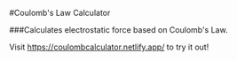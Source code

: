 #Coulomb's Law Calculator

###Calculates electrostatic force based on Coulomb's Law.

Visit https://coulombcalculator.netlify.app/ to try it out!
